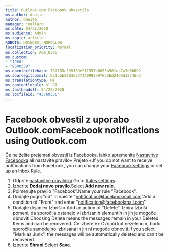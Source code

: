 ```yaml
---
title: Outlook.com Facebook obvestila
ms.author: daeite
author: daeite
manager: joallard
ms.date: 04/21/2020
ms.audience: Admin
ms.topic: article
ROBOTS: NOINDEX, NOFOLLOW
localization_priority: Normal
ms.collection: Adm_O365
ms.custom:
- "1968"
- "9000339"
ms.openlocfilehash: 737785e235389e211557b8055a561ec7a7d66692
ms.sourcegitcommit: 631cbb5f03e5371f0995e976536d24e9d13746c3
ms.translationtype: MT
ms.contentlocale: sl-SI
ms.lasthandoff: 04/22/2020
ms.locfileid: "43760356"
---
```

# <a name="facebook-notifications-using-outlookcom"></a><span data-ttu-id="1f270-102">Facebook obvestil z uporabo Outlook.com</span><span class="sxs-lookup"><span data-stu-id="1f270-102">Facebook notifications using Outlook.com</span></span>

<span data-ttu-id="1f270-103">Če ne želite prejemati obvestil iz Facebooka, lahko spremenite [Nastavitve Facebooka](https://aka.ms/facebook-notifications-settings) ali nastavite pravilo» Prejeto «.</span><span class="sxs-lookup"><span data-stu-id="1f270-103">If you do not want to receive notifications from Facebook, you can change your [Facebook settings](https://aka.ms/facebook-notifications-settings) or set up an Inbox Rule.</span></span>

1. <span data-ttu-id="1f270-104">Odprite [nastavitve pravilnika](https://outlook.live.com/mail/options/mail/rules/inboxRules).</span><span class="sxs-lookup"><span data-stu-id="1f270-104">Go to [Rules settings](https://outlook.live.com/mail/options/mail/rules/inboxRules).</span></span>
1. <span data-ttu-id="1f270-105">Izberite **Dodaj novo pravilo**.</span><span class="sxs-lookup"><span data-stu-id="1f270-105">Select **Add new rule**.</span></span>
1. <span data-ttu-id="1f270-106">Poimenujte pravilo "Facebook".</span><span class="sxs-lookup"><span data-stu-id="1f270-106">Name your rule "Facebook".</span></span>
1. <span data-ttu-id="1f270-107">Dodajte pogoj "od" in vpišite "notification@facebookmail.com"</span><span class="sxs-lookup"><span data-stu-id="1f270-107">Add a condition of "From" and enter "notification@facebookmail.com"</span></span>
1. <span data-ttu-id="1f270-108">Dodajte dejanje» Izbriši «.</span><span class="sxs-lookup"><span data-stu-id="1f270-108">Add an action of "Delete".</span></span> <span data-ttu-id="1f270-109">Izbira Izbriši pomeni, da sporočila ostanejo v izbrisanih elementih in jih je mogoče obnoviti.</span><span class="sxs-lookup"><span data-stu-id="1f270-109">Choosing Delete means the messages remain in your Deleted Items and can be recovered.</span></span> <span data-ttu-id="1f270-110">Če izberete» Označi kot neželeno «, bodo sporočila samodejno izbrisana in jih ni mogoče obnoviti.</span><span class="sxs-lookup"><span data-stu-id="1f270-110">If you select "Mark as Junk", the messages will be automatically deleted and can't be recovered.</span></span>
1. <span data-ttu-id="1f270-111">Izberite **Shrani**.</span><span class="sxs-lookup"><span data-stu-id="1f270-111">Select **Save**.</span></span>